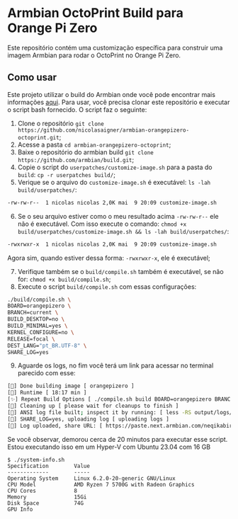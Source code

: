 # Armbian OctoPrint Build para Orange Pi Zero

Este repositório contém uma customização específica para construir uma imagem Armbian para rodar o OctoPrint no Orange Pi Zero.

## Como usar

Este projeto utilizar o build do Armbian onde você pode encontrar mais informações [aqui](https://github.com/armbian/build). Para usar, você precisa clonar este repositório e executar o script bash fornecido. O script faz o seguinte:

1. Clone o repositório `git clone https://github.com/nicolasaigner/armbian-orangepizero-octoprint.git`;
2. Acesse a pasta `cd armbian-orangepizero-octoprint`;
3. Baixe o repositório do armbian build `git clone https://github.com/armbian/build.git`;
4. Copie o script do `userpatches/customize-image.sh` para a pasta do `build`: `cp -r userpatches build/`;
5. Verique se o arquivo do `customize-image.sh` é executável: `ls -lah build/userpatches/`:

```bash
-rw-rw-r--  1 nicolas nicolas 2,0K mai  9 20:09 customize-image.sh
```

6. Se o seu arquivo estiver como o meu resultado acima `-rw-rw-r--` ele não é executável. Com isso execute o comando: `chmod +x build/userpatches/customize-image.sh && ls -lah build/userpatches/`:

```bash
-rwxrwxr-x  1 nicolas nicolas 2,0K mai  9 20:09 customize-image.sh
``` 

Agora sim, quando estiver dessa forma: `-rwxrwxr-x`, ele é executável;

7. Verifique também se o `build/compile.sh` também é executável, se não for: `chmod +x build/compile.sh`;
8. Execute o script `build/compile.sh` com essas configurações: 

```bash
./build/compile.sh \
BOARD=orangepizero \
BRANCH=current \
BUILD_DESKTOP=no \
BUILD_MINIMAL=yes \
KERNEL_CONFIGURE=no \
RELEASE=focal \
DEST_LANG="pt_BR.UTF-8" \
SHARE_LOG=yes
```

9. Aguarde os logs, no fim você terá um link para acessar no terminal parecido com esse: 
```bash
[🌿] Done building image [ orangepizero ]
[🌱] Runtime [ 18:17 min ]
[✨] Repeat Build Options [ ./compile.sh build BOARD=orangepizero BRANCH=current BUILD_DESKTOP=no BUILD_MINIMAL=yes DEST_LANG=pt_BR.UTF-8 KERNEL_CONFIGURE=no RELEASE=focal SHARE_LOG=yes ]
[🌱] Cleaning up [ please wait for cleanups to finish ]
[🌿] ANSI log file built; inspect it by running: [ less -RS output/logs/log-build-a9c1292c-1ff9-4608-ac59-f63d9a7b92cb.log.ans ]
[🌱] SHARE_LOG=yes, uploading log [ uploading logs ]
[🌿] Log uploaded, share URL: [ https://paste.next.armbian.com/neqikabiri ]
```

Se você observar, demorou cerca de 20 minutos para executar esse script. Estou executando isso em um Hyper-V com Ubuntu 23.04 com 16 GB

```
$ ./system-info.sh
Specification        Value
-------------        -----
Operating System     Linux 6.2.0-20-generic GNU/Linux
CPU Model            AMD Ryzen 7 5700G with Radeon Graphics
CPU Cores            8
Memory               15Gi
Disk Space           74G
GPU Info  
```